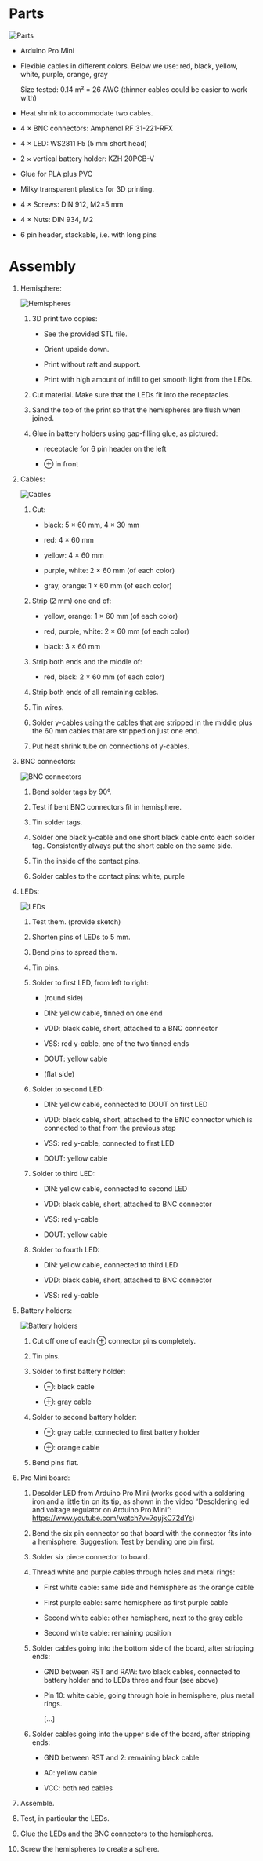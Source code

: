 Parts
=====

![Parts](images/parts.jpg)

  * Arduino Pro Mini

  * Flexible cables in different colors. Below we use: red, black, yellow,
    white, purple, orange, gray

    Size tested: 0.14 m² = 26 AWG (thinner cables could be easier to work with)

  * Heat shrink to accommodate two cables.

  * 4 × BNC connectors: Amphenol RF 31-221-RFX

  * 4 × LED: WS2811 F5 (5 mm short head)

  * 2 × vertical battery holder: KZH 20PCB-V

  * Glue for PLA plus PVC

  * Milky transparent plastics for 3D printing.

  * 4 × Screws: DIN 912, M2×5 mm

  * 4 × Nuts: DIN 934, M2
  
  * 6 pin header, stackable, i.e. with long pins


Assembly
========

 1. Hemisphere:

    ![Hemispheres](images/hemispheres.jpg)

     1. 3D print two copies:

          - See the provided STL file.

          - Orient upside down.

          - Print without raft and support.

          - Print with high amount of infill to get smooth light from the LEDs.

     2. Cut material. Make sure that the LEDs fit into the receptacles.

     3. Sand the top of the print so that the hemispheres are flush when joined.

     4. Glue in battery holders using gap-filling glue, as pictured:
     
          - receptacle for 6 pin header on the left
          
          - ⊕ in front

 2. Cables:

    ![Cables](images/cables.jpg)

     1. Cut:

          - black: 5 × 60 mm, 4 × 30 mm

          - red: 4 × 60 mm

          - yellow: 4 × 60 mm

          - purple, white: 2 × 60 mm (of each color)

          - gray, orange: 1 × 60 mm (of each color)

     2. Strip (2 mm) one end of:

          - yellow, orange: 1 × 60 mm (of each color)

          - red, purple, white: 2 × 60 mm (of each color)

          - black: 3 × 60 mm

     3. Strip both ends and the middle of:

          - red, black: 2 × 60 mm (of each color)

     4. Strip both ends of all remaining cables.

     5. Tin wires.

     6. Solder y-cables using the cables that are stripped in the middle plus
        the 60 mm cables that are stripped on just one end.

     7. Put heat shrink tube on connections of y-cables.

 3. BNC connectors:

    ![BNC connectors](images/BNC_connectors.jpg)

     1. Bend solder tags by 90°.
     
     2. Test if bent BNC connectors fit in hemisphere.
     
     3. Tin solder tags.
     
     4. Solder one black y-cable and one short black cable onto each solder tag.
        Consistently always put the short cable on the same side.
     
     5. Tin the inside of the contact pins.
     
     6. Solder cables to the contact pins: white, purple

 4. LEDs:

    ![LEDs](images/LEDs.jpg)

     1. Test them. (provide sketch)

     2. Shorten pins of LEDs to 5 mm.
     
     3. Bend pins to spread them.
     
     4. Tin pins.

     5. Solder to first LED, from left to right:
     
          - (round side)

          - DIN: yellow cable, tinned on one end
          
          - VDD: black cable, short, attached to a BNC connector
          
          - VSS: red y-cable, one of the two tinned ends
          
          - DOUT: yellow cable
          
          - (flat side)

     6. Solder to second LED:
     
          - DIN: yellow cable, connected to DOUT on first LED
          
          - VDD: black cable, short, attached to the BNC connector which is
            connected to that from the previous step
          
          - VSS: red y-cable, connected to first LED
          
          - DOUT: yellow cable
          
      7. Solder to third LED:

          - DIN: yellow cable, connected to second LED
          
          - VDD: black cable, short, attached to BNC connector
          
          - VSS: red y-cable
          
          - DOUT: yellow cable
          
      8. Solder to fourth LED:

          - DIN: yellow cable, connected to third LED
          
          - VDD: black cable, short, attached to BNC connector
          
          - VSS: red y-cable

 5. Battery holders:

    ![Battery holders](images/battery_holders.jpg)

     1. Cut off one of each ⊕ connector pins completely.
     
     2. Tin pins.

     3. Solder to first battery holder:

          - ⊖: black cable

          - ⊕: gray cable

     4. Solder to second battery holder:

          - ⊖: gray cable, connected to first battery holder

          - ⊕: orange cable

     4. Bend pins flat.

 6. Pro Mini board:

     1. Desolder LED from Arduino Pro Mini (works good with a soldering iron and
        a little tin on its tip, as shown in the video “Desoldering led and
        voltage regulator on Arduino Pro
        Mini”: <https://www.youtube.com/watch?v=7qujkC72dYs>)

     2. Bend the six pin connector so that board with the connector fits into a
        hemisphere. Suggestion: Test by bending one pin first.

     3. Solder six piece connector to board.
     
     4. Thread white and purple cables through holes and metal rings:
     
          - First white cable: same side and hemisphere as the orange cable
          
          - First purple cable: same hemisphere as first purple cable
          
          - Second white cable: other hemisphere, next to the gray cable
          
          - Second white cable: remaining position
     
     5. Solder cables going into the bottom side of the board, after stripping
        ends:
     
          - GND between RST and RAW: two black cables, connected to battery
            holder and to LEDs three and four (see above)
            
          - Pin 10: white cable, going through hole in hemisphere, plus metal
            rings.
          
            […]
            
     6. Solder cables going into the upper side of the board, after stripping
        ends:
          
          - GND between RST and 2: remaining black cable
     
          - A0: yellow cable
          
          - VCC: both red cables

 7. Assemble.

 8. Test, in particular the LEDs.

 9. Glue the LEDs and the BNC connectors to the hemispheres.

10. Screw the hemispheres to create a sphere.

[1]: https://www.amazon.de/dp/B01BI1G88C/ref=cm_sw_em_r_mt_dp_U_CHrbBb90ZM0B4
